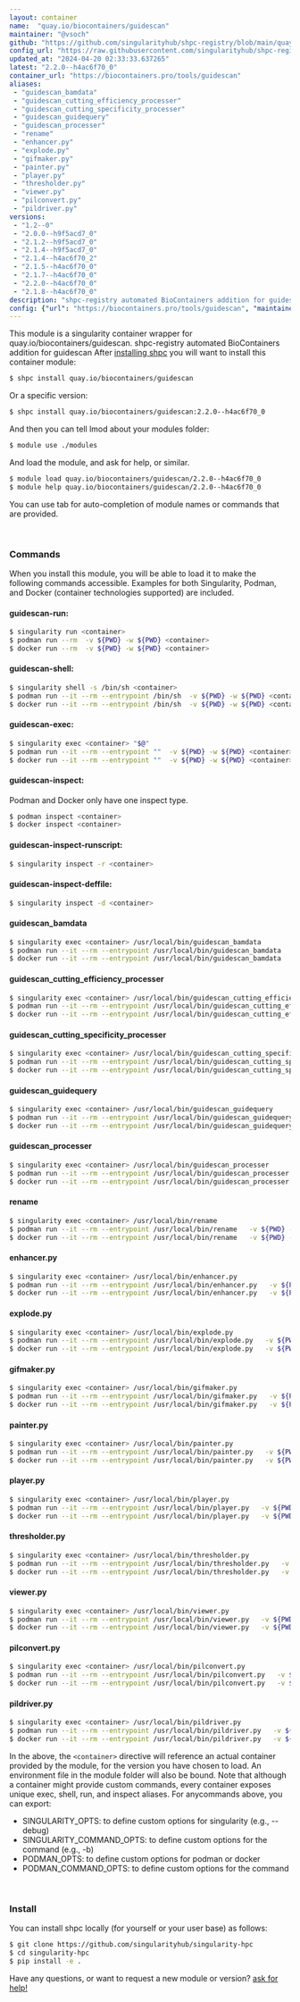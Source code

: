 ```yaml
---
layout: container
name:  "quay.io/biocontainers/guidescan"
maintainer: "@vsoch"
github: "https://github.com/singularityhub/shpc-registry/blob/main/quay.io/biocontainers/guidescan/container.yaml"
config_url: "https://raw.githubusercontent.com/singularityhub/shpc-registry/main/quay.io/biocontainers/guidescan/container.yaml"
updated_at: "2024-04-20 02:33:33.637265"
latest: "2.2.0--h4ac6f70_0"
container_url: "https://biocontainers.pro/tools/guidescan"
aliases:
 - "guidescan_bamdata"
 - "guidescan_cutting_efficiency_processer"
 - "guidescan_cutting_specificity_processer"
 - "guidescan_guidequery"
 - "guidescan_processer"
 - "rename"
 - "enhancer.py"
 - "explode.py"
 - "gifmaker.py"
 - "painter.py"
 - "player.py"
 - "thresholder.py"
 - "viewer.py"
 - "pilconvert.py"
 - "pildriver.py"
versions:
 - "1.2--0"
 - "2.0.0--h9f5acd7_0"
 - "2.1.2--h9f5acd7_0"
 - "2.1.4--h9f5acd7_0"
 - "2.1.4--h4ac6f70_2"
 - "2.1.5--h4ac6f70_0"
 - "2.1.7--h4ac6f70_0"
 - "2.2.0--h4ac6f70_0"
 - "2.1.8--h4ac6f70_0"
description: "shpc-registry automated BioContainers addition for guidescan"
config: {"url": "https://biocontainers.pro/tools/guidescan", "maintainer": "@vsoch", "description": "shpc-registry automated BioContainers addition for guidescan", "latest": {"2.2.0--h4ac6f70_0": "sha256:53103ee140f870c58c37a7b3da95e09e1fb90914950408971cdc2a70e55920b3"}, "tags": {"1.2--0": "sha256:129aa8ba50df3be5a28a4411a12a4a39c2e0804017545e83713b8dc8882620d4", "2.0.0--h9f5acd7_0": "sha256:e8c450cb505f5984359b74dd93b90eaa5ad9e2c46a38c74400ed07252a80bfa1", "2.1.2--h9f5acd7_0": "sha256:ab7cdf7366209a861450044054b1a49099edbee75acb03d67dfc25c281ab6c89", "2.1.4--h9f5acd7_0": "sha256:6fb0f001ada3fa184b3016c7697f613de25a76f3fbb8afec5cb7977b09184b24", "2.1.4--h4ac6f70_2": "sha256:d9e51a79860893a7330d62bb0305af3487f2600a357bff26f29203061f4e3095", "2.1.5--h4ac6f70_0": "sha256:a60568e6fa8b8be5d8380a5afe38048de0efd6769f922121bd006233be6225ee", "2.1.7--h4ac6f70_0": "sha256:54deafe7b22829536e1a49e8a2417c397e9c07fc6eed887ecc150f09a7994107", "2.2.0--h4ac6f70_0": "sha256:53103ee140f870c58c37a7b3da95e09e1fb90914950408971cdc2a70e55920b3", "2.1.8--h4ac6f70_0": "sha256:ca41005b95a8a892b2a5f6154c0d018db30634e2a36376e52d9cfad961dbf054"}, "docker": "quay.io/biocontainers/guidescan", "aliases": {"guidescan_bamdata": "/usr/local/bin/guidescan_bamdata", "guidescan_cutting_efficiency_processer": "/usr/local/bin/guidescan_cutting_efficiency_processer", "guidescan_cutting_specificity_processer": "/usr/local/bin/guidescan_cutting_specificity_processer", "guidescan_guidequery": "/usr/local/bin/guidescan_guidequery", "guidescan_processer": "/usr/local/bin/guidescan_processer", "rename": "/usr/local/bin/rename", "enhancer.py": "/usr/local/bin/enhancer.py", "explode.py": "/usr/local/bin/explode.py", "gifmaker.py": "/usr/local/bin/gifmaker.py", "painter.py": "/usr/local/bin/painter.py", "player.py": "/usr/local/bin/player.py", "thresholder.py": "/usr/local/bin/thresholder.py", "viewer.py": "/usr/local/bin/viewer.py", "pilconvert.py": "/usr/local/bin/pilconvert.py", "pildriver.py": "/usr/local/bin/pildriver.py"}}
---
```


This module is a singularity container wrapper for quay.io/biocontainers/guidescan.
shpc-registry automated BioContainers addition for guidescan
After [installing shpc](#install) you will want to install this container module:


```bash
$ shpc install quay.io/biocontainers/guidescan
```

Or a specific version:

```bash
$ shpc install quay.io/biocontainers/guidescan:2.2.0--h4ac6f70_0
```

And then you can tell lmod about your modules folder:

```bash
$ module use ./modules
```

And load the module, and ask for help, or similar.

```bash
$ module load quay.io/biocontainers/guidescan/2.2.0--h4ac6f70_0
$ module help quay.io/biocontainers/guidescan/2.2.0--h4ac6f70_0
```

You can use tab for auto-completion of module names or commands that are provided.

<br>

### Commands

When you install this module, you will be able to load it to make the following commands accessible.
Examples for both Singularity, Podman, and Docker (container technologies supported) are included.

#### guidescan-run:

```bash
$ singularity run <container>
$ podman run --rm  -v ${PWD} -w ${PWD} <container>
$ docker run --rm  -v ${PWD} -w ${PWD} <container>
```

#### guidescan-shell:

```bash
$ singularity shell -s /bin/sh <container>
$ podman run --it --rm --entrypoint /bin/sh  -v ${PWD} -w ${PWD} <container>
$ docker run --it --rm --entrypoint /bin/sh  -v ${PWD} -w ${PWD} <container>
```

#### guidescan-exec:

```bash
$ singularity exec <container> "$@"
$ podman run --it --rm --entrypoint ""  -v ${PWD} -w ${PWD} <container> "$@"
$ docker run --it --rm --entrypoint ""  -v ${PWD} -w ${PWD} <container> "$@"
```

#### guidescan-inspect:

Podman and Docker only have one inspect type.

```bash
$ podman inspect <container>
$ docker inspect <container>
```

#### guidescan-inspect-runscript:

```bash
$ singularity inspect -r <container>
```

#### guidescan-inspect-deffile:

```bash
$ singularity inspect -d <container>
```


#### guidescan_bamdata

```bash
$ singularity exec <container> /usr/local/bin/guidescan_bamdata
$ podman run --it --rm --entrypoint /usr/local/bin/guidescan_bamdata   -v ${PWD} -w ${PWD} <container> -c " $@"
$ docker run --it --rm --entrypoint /usr/local/bin/guidescan_bamdata   -v ${PWD} -w ${PWD} <container> -c " $@"
```


#### guidescan_cutting_efficiency_processer

```bash
$ singularity exec <container> /usr/local/bin/guidescan_cutting_efficiency_processer
$ podman run --it --rm --entrypoint /usr/local/bin/guidescan_cutting_efficiency_processer   -v ${PWD} -w ${PWD} <container> -c " $@"
$ docker run --it --rm --entrypoint /usr/local/bin/guidescan_cutting_efficiency_processer   -v ${PWD} -w ${PWD} <container> -c " $@"
```


#### guidescan_cutting_specificity_processer

```bash
$ singularity exec <container> /usr/local/bin/guidescan_cutting_specificity_processer
$ podman run --it --rm --entrypoint /usr/local/bin/guidescan_cutting_specificity_processer   -v ${PWD} -w ${PWD} <container> -c " $@"
$ docker run --it --rm --entrypoint /usr/local/bin/guidescan_cutting_specificity_processer   -v ${PWD} -w ${PWD} <container> -c " $@"
```


#### guidescan_guidequery

```bash
$ singularity exec <container> /usr/local/bin/guidescan_guidequery
$ podman run --it --rm --entrypoint /usr/local/bin/guidescan_guidequery   -v ${PWD} -w ${PWD} <container> -c " $@"
$ docker run --it --rm --entrypoint /usr/local/bin/guidescan_guidequery   -v ${PWD} -w ${PWD} <container> -c " $@"
```


#### guidescan_processer

```bash
$ singularity exec <container> /usr/local/bin/guidescan_processer
$ podman run --it --rm --entrypoint /usr/local/bin/guidescan_processer   -v ${PWD} -w ${PWD} <container> -c " $@"
$ docker run --it --rm --entrypoint /usr/local/bin/guidescan_processer   -v ${PWD} -w ${PWD} <container> -c " $@"
```


#### rename

```bash
$ singularity exec <container> /usr/local/bin/rename
$ podman run --it --rm --entrypoint /usr/local/bin/rename   -v ${PWD} -w ${PWD} <container> -c " $@"
$ docker run --it --rm --entrypoint /usr/local/bin/rename   -v ${PWD} -w ${PWD} <container> -c " $@"
```


#### enhancer.py

```bash
$ singularity exec <container> /usr/local/bin/enhancer.py
$ podman run --it --rm --entrypoint /usr/local/bin/enhancer.py   -v ${PWD} -w ${PWD} <container> -c " $@"
$ docker run --it --rm --entrypoint /usr/local/bin/enhancer.py   -v ${PWD} -w ${PWD} <container> -c " $@"
```


#### explode.py

```bash
$ singularity exec <container> /usr/local/bin/explode.py
$ podman run --it --rm --entrypoint /usr/local/bin/explode.py   -v ${PWD} -w ${PWD} <container> -c " $@"
$ docker run --it --rm --entrypoint /usr/local/bin/explode.py   -v ${PWD} -w ${PWD} <container> -c " $@"
```


#### gifmaker.py

```bash
$ singularity exec <container> /usr/local/bin/gifmaker.py
$ podman run --it --rm --entrypoint /usr/local/bin/gifmaker.py   -v ${PWD} -w ${PWD} <container> -c " $@"
$ docker run --it --rm --entrypoint /usr/local/bin/gifmaker.py   -v ${PWD} -w ${PWD} <container> -c " $@"
```


#### painter.py

```bash
$ singularity exec <container> /usr/local/bin/painter.py
$ podman run --it --rm --entrypoint /usr/local/bin/painter.py   -v ${PWD} -w ${PWD} <container> -c " $@"
$ docker run --it --rm --entrypoint /usr/local/bin/painter.py   -v ${PWD} -w ${PWD} <container> -c " $@"
```


#### player.py

```bash
$ singularity exec <container> /usr/local/bin/player.py
$ podman run --it --rm --entrypoint /usr/local/bin/player.py   -v ${PWD} -w ${PWD} <container> -c " $@"
$ docker run --it --rm --entrypoint /usr/local/bin/player.py   -v ${PWD} -w ${PWD} <container> -c " $@"
```


#### thresholder.py

```bash
$ singularity exec <container> /usr/local/bin/thresholder.py
$ podman run --it --rm --entrypoint /usr/local/bin/thresholder.py   -v ${PWD} -w ${PWD} <container> -c " $@"
$ docker run --it --rm --entrypoint /usr/local/bin/thresholder.py   -v ${PWD} -w ${PWD} <container> -c " $@"
```


#### viewer.py

```bash
$ singularity exec <container> /usr/local/bin/viewer.py
$ podman run --it --rm --entrypoint /usr/local/bin/viewer.py   -v ${PWD} -w ${PWD} <container> -c " $@"
$ docker run --it --rm --entrypoint /usr/local/bin/viewer.py   -v ${PWD} -w ${PWD} <container> -c " $@"
```


#### pilconvert.py

```bash
$ singularity exec <container> /usr/local/bin/pilconvert.py
$ podman run --it --rm --entrypoint /usr/local/bin/pilconvert.py   -v ${PWD} -w ${PWD} <container> -c " $@"
$ docker run --it --rm --entrypoint /usr/local/bin/pilconvert.py   -v ${PWD} -w ${PWD} <container> -c " $@"
```


#### pildriver.py

```bash
$ singularity exec <container> /usr/local/bin/pildriver.py
$ podman run --it --rm --entrypoint /usr/local/bin/pildriver.py   -v ${PWD} -w ${PWD} <container> -c " $@"
$ docker run --it --rm --entrypoint /usr/local/bin/pildriver.py   -v ${PWD} -w ${PWD} <container> -c " $@"
```



In the above, the `<container>` directive will reference an actual container provided
by the module, for the version you have chosen to load. An environment file in the
module folder will also be bound. Note that although a container
might provide custom commands, every container exposes unique exec, shell, run, and
inspect aliases. For anycommands above, you can export:

 - SINGULARITY_OPTS: to define custom options for singularity (e.g., --debug)
 - SINGULARITY_COMMAND_OPTS: to define custom options for the command (e.g., -b)
 - PODMAN_OPTS: to define custom options for podman or docker
 - PODMAN_COMMAND_OPTS: to define custom options for the command

<br>

### Install

You can install shpc locally (for yourself or your user base) as follows:

```bash
$ git clone https://github.com/singularityhub/singularity-hpc
$ cd singularity-hpc
$ pip install -e .
```

Have any questions, or want to request a new module or version? [ask for help!](https://github.com/singularityhub/singularity-hpc/issues)